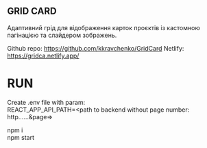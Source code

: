 ## GRID CARD

Адаптивний грід для відображення карток проєктів із кастомною пагінацією та слайдером зображень.

Github repo: https://github.com/kkravchenko/GridCard
Netlify: https://gridca.netlify.app/

# RUN

Create .env file with param:  
REACT_APP_API_PATH=<path to backend without page number: http......&page=>

npm i  
npm start
